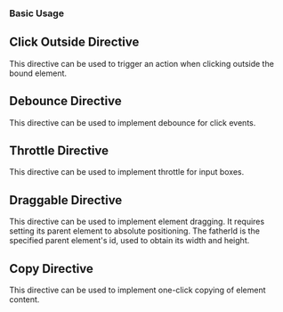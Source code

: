 ### Basic Usage

## Click Outside Directive
This directive can be used to trigger an action when clicking outside the bound element.
<source-block>
    <template v-slot:comp>
        <press-row>
            <click-outside-demo/>
        </press-row>
    </template>
    <template v-slot:code>
        <source-code lang="vue" url="/directives/click-outside-demo.vue"/>
    </template>
</source-block>

## Debounce Directive
This directive can be used to implement debounce for click events.
<source-block>
    <template v-slot:comp>
        <press-row>
            <debounce-demo/>
        </press-row>
    </template>
    <template v-slot:code>
        <source-code lang="vue" url="/directives/debounce-demo.vue"/>
    </template>
</source-block>

## Throttle Directive
This directive can be used to implement throttle for input boxes.
<source-block>
    <template v-slot:comp>
        <press-row>
            <throttle-demo/>
        </press-row>
    </template>
    <template v-slot:code>
        <source-code lang="vue" url="/directives/throttle-demo.vue"/>
    </template>
</source-block>

## Draggable Directive
This directive can be used to implement element dragging. It requires setting its parent element to absolute positioning. The fatherId is the specified parent element's id, used to obtain its width and height.
<source-block>
    <template v-slot:comp>
        <press-row>
            <draggable-demo/>
        </press-row>
    </template>
    <template v-slot:code>
        <source-code lang="vue" url="/directives/draggable-demo.vue"/>
    </template>
</source-block>

## Copy Directive
This directive can be used to implement one-click copying of element content.
<source-block>
    <template v-slot:comp>
        <press-row>
            <copy-demo/>
        </press-row>
    </template>
    <template v-slot:code>
        <source-code lang="vue" url="/directives/copy-demo.vue"/>
    </template>
</source-block>
